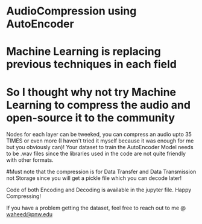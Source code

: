 # AudioCompression using AutoEncoder
# Machine Learning is replacing previous techniques in each field
# So I thought why not try Machine Learning to compress the audio and open-source it to the community

Nodes for each layer can be tweeked, you can compress an audio upto 35 TIMES or even more (I haven't tried it myself because it was enough for me but you obviously can)!
Your dataset to train the AutoEncoder Model needs to be .wav files since the libraries used in the code are not quite friendly with other formats.

#Must note that the compression is for Data Transfer and Data Transmission not Storage since you will get a pickle file which you can decode later!

Code of both Encoding and Decoding is available in the jupyter file. Happy Compressing! 

If you have a problem getting the dataset, feel free to reach out to me @ waheed@pnw.edu
